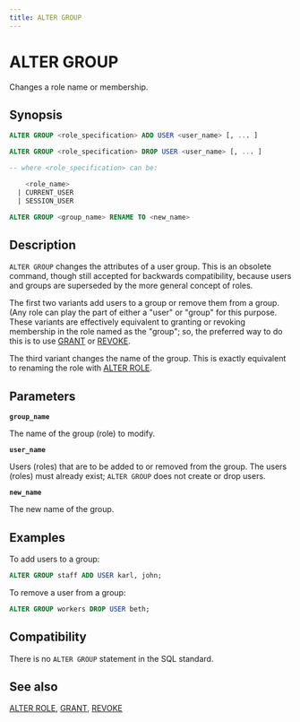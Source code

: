 ```yaml
---
title: ALTER GROUP
---
```


# ALTER GROUP

Changes a role name or membership.

## Synopsis

```sql
ALTER GROUP <role_specification> ADD USER <user_name> [, ... ]

ALTER GROUP <role_specification> DROP USER <user_name> [, ... ]

-- where <role_specification> can be:

    <role_name>
  | CURRENT_USER
  | SESSION_USER

ALTER GROUP <group_name> RENAME TO <new_name>
```

## Description

`ALTER GROUP` changes the attributes of a user group. This is an obsolete command, though still accepted for backwards compatibility, because users and groups are superseded by the more general concept of roles.

The first two variants add users to a group or remove them from a group. (Any role can play the part of either a "user" or "group" for this purpose. These variants are effectively equivalent to granting or revoking membership in the role named as the "group"; so, the preferred way to do this is to use [GRANT](/docs/sql-stmts/sql-stmt-grant.md) or [REVOKE](/docs/sql-stmts/sql-stmt-revoke.md).

The third variant changes the name of the group. This is exactly equivalent to renaming the role with [ALTER ROLE](/docs/sql-stmts/sql-stmt-alter-role.md).

## Parameters

**`group_name`**

The name of the group (role) to modify.

**`user_name`**

Users (roles) that are to be added to or removed from the group. The users (roles) must already exist; `ALTER GROUP` does not create or drop users.

**`new_name`**

The new name of the group.

## Examples

To add users to a group:

```sql
ALTER GROUP staff ADD USER karl, john;
```

To remove a user from a group:

```sql
ALTER GROUP workers DROP USER beth;
```

## Compatibility

There is no `ALTER GROUP` statement in the SQL standard.

## See also

[ALTER ROLE](/docs/sql-stmts/sql-stmt-alter-role.md), [GRANT](/docs/sql-stmts/sql-stmt-grant.md), [REVOKE](/docs/sql-stmts/sql-stmt-revoke.md)
